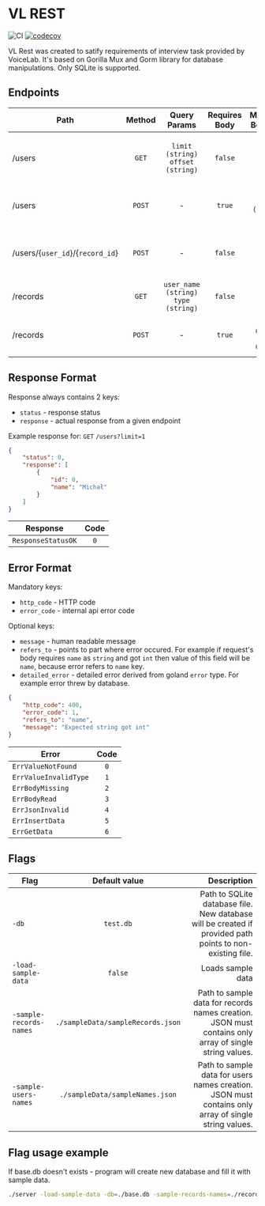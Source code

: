 # VL REST
![CI](https://github.com/KiVo16/vl_task/actions/workflows/ci.yml/badge.svg)
[![codecov](https://codecov.io/gh/KiVo16/vl_task/branch/main/graph/badge.svg?token=DJBUA43SG1)](https://codecov.io/gh/KiVo16/vl_task)

VL Rest was created to satify requirements of interview task provided by VoiceLab. It's based on Gorilla Mux and Gorm library for database manipulations. Only SQLite is supported.


## Endpoints
| Path        | Method         | Query Params | Requires Body | Mandatory Body keys |   Description |
| ------------- |:----------:| :----: | :-----:| :----: |  ----:|
| /users      | `GET` |`limit (string)` `offset (string)` | `false` | - |  Returns users. Both parameters are optional. |
| /users      | `POST` | - | `true` | `name (string) ` | Creates user with specified name |
| /users/{`user_id`}/{`record_id`}      | `POST` |  - | `false` | - |  Assigns existing record to existing user  |
| /records      | `GET` | `user_name (string)` `type (string)` | `false` | - | Counts records.  |
| /records      | `POST` |  - | `true` | `name (string)` `type (string)` | Creates new record with type and name. |

## Response Format
Response always contains 2 keys: 
- `status` - response status
- `response` - actual response from a given endpoint

Example response for: `GET` `/users?limit=1`
```json
{
    "status": 0,
    "response": [
        {
            "id": 0,
            "name": "Michał"
        }
    ]
}
```
| Response        | Code           | 
| ------------- |:-------------:| 
| `ResponseStatusOK`      | `0` | 

## Error Format
Mandatory keys:
- `http_code` - HTTP code
- `error_code` - internal api error code

Optional keys:
- `message` - human readable message
- `refers_to` - points to part where error occured. For example if request's body requires `name` as `string` and got `int` then value of this field will be `name`, because error refers to `name` key.
- `detailed_error` - detailed error derived from goland `error` type. For example error threw by database.

```json
{
    "http_code": 400,
    "error_code": 1,
    "refers_to": "name",
    "message": "Expected string got int"
}
```


| Error        | Code           | 
| ------------- |:-------------:| 
| `ErrValueNotFound`      | `0` | 
| `ErrValueInvalidType`   | `1` |
| `ErrBodyMissing`      | `2` | 
| `ErrBodyRead`      | `3` | 
| `ErrJsonInvalid`      | `4` |
| `ErrInsertData`      | `5` | 
| `ErrGetData`      | `6` | 

## Flags
| Flag        | Default value           | Description  |
| ------------- |:-------------:| -----:|
| `-db`      | `test.db` | Path to SQLite database file. New database will be created if provided path points to non-existing file. |
| `-load-sample-data`      | `false`      |   Loads sample data |
| `-sample-records-names`      | `./sampleData/sampleRecords.json`      |    Path to sample data for records names creation. JSON must contains only array of single string values. |
| `-sample-users-names`      | `./sampleData/sampleNames.json`      |    Path to sample data for users names creation. JSON must contains only array of single string values. |

## Flag usage example

If base.db doesn't exists - program will create new database and fill it with sample data.
```sh
./server -load-sample-data -db=./base.db -sample-records-names=./records.json -sample-users-names=./names.json
```